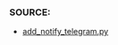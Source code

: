 ### SOURCE:
 * [add_notify_telegram.py](https://github.com/gil9red/SimplePyScripts/blob/899d928b4a4de7360fe64a7a8c2b3b88bb57ef19/html_parsing/get_game_genres/third_party/add_notify_telegram.py)
